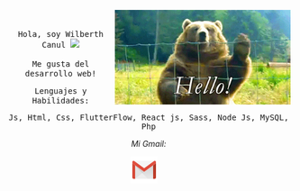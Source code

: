 <p align="center">
  <img src="https://github.com/WilberthCanul33/WilberthCanul33/blob/main/presentacion.gif" width="62%" align="right">
  <br><br>
  <samp>
    Hola, soy Wilberth Canul <img src="https://media.giphy.com/media/WUlplcMpOCEmTGBtBW/giphy.gif" width="30"> 
    <br><br>
    Me gusta del desarrollo web!
  </samp>
</p>

<p align="center"><samp>Lenguajes y Habilidades:</samp></p>
  <samp><p align="center">Js, Html, Css, FlutterFlow, React js, Sass, Node Js, MySQL, Php</p></samp>

<p align="center">
  <i> Mi Gmail: </i>
</p>

<p align="center">
<!-- <a href=""><img src="https://github.com/sarthak77/sarthak77/blob/master/icons/icons8-linkedin-circled-48.png" alt="LinkedIn"></a> &nbsp; &nbsp; -->
<!-- <a href=""><img src="https://github.com/sarthak77/sarthak77/blob/master/icons/icons8-instagram-48.png" alt="Instagram"></a> &nbsp; &nbsp; -->
<a href="canulwilberth28@gmail.com"><img src="https://github.com/sarthak77/sarthak77/blob/master/icons/icons8-gmail-48.png" alt="Gmail"></a> &nbsp; &nbsp;
</p>

<!--https://icons8.com/icons/set/svg-->


